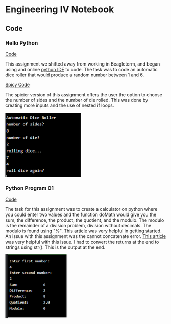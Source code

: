 # Engineering IV Notebook


## Code

### Hello Python

  [Code](https://github.com/hnovak94/Engineering4Notebook/blob/main/diceroller%20(1).py)

This assignment we shifted away from working in Beagleterm, and began using and online [python IDE](https://www.online-python.com/) to code. The task was to code an automatic dice roller that would produce a random number between 1 and 6. 

[Spicy Code](https://github.com/hnovak94/Engineering4Notebook/blob/main/spicydr.py)

The spicier version of this assignment offers the user the option to choose the number of sides and the number of die rolled. This was done by creating more inputs and the use of nested if loops. 

<img src="https://github.com/hnovak94/Engineering4Notebook/blob/main/Media/drcapture.PNG" height=200>

### Python Program 01

[Code](https://github.com/hnovak94/Engineering4Notebook/blob/main/calculator.py) 

The task for this assignment was to create a calculator on python where you could enter two values and the function doMath would give you the sum, the difference, the product, the quotient, and the modulo. The modulo is the remainder of a division problem, division without decimals. The modulo is found using "%". [This article](https://www.programiz.com/python-programming/examples/calculator) was very helpful in getting started. An issue with this assignment was the cannot concatenate error. [This article](https://careerkarma.com/blog/python-typeerror-can-only-concatenate-str-not-int-to-str/) was very helpful with this issue. I had to convert the returns at the end to strings using str(). This is the output at the end. 

<img src="https://github.com/hnovak94/Engineering4Notebook/blob/main/Media/calcoutput.PNG" height=200>
